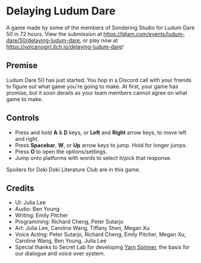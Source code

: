 # Delaying Ludum Dare
A game made by some of the members of Sondering Studio for Ludum Dare 50 in 72 hours. View the submission at https://ldjam.com/events/ludum-dare/50/delaying-ludum-dare, or play now at https://volcanogirl.itch.io/delaying-ludum-dare!

## Premise
Ludum Dare 50 has just started. You hop in a Discord call with your friends to figure out what game you're going to make. At first, your game has promise, but it soon derails as your team members cannot agree on what game to make.

## Controls
* Press and hold <b>A</b> & <b>D</b> keys, or <b>Left</b> and <b>Right</b> arrow keys, to move left and right.
* Press <b>Spacebar</b>, <b>W</b>, or <b>Up</b> arrow keys to jump. Hold for longer jumps.
* Press <b>O</b> to open the options/settings.
* Jump onto platforms with words to select it/pick that response.

Spoilers for Doki Doki Literature Club are in this game.

## Credits
* UI: Julia Lee
* Audio: Ben Young
* Writing: Emily Pitcher
* Programming: Richard Cheng, Peter Sutarjo
* Art: Julia Lee, Caroline Wang, Tiffany Shen, Megan Xu
* Voice Acting: Peter Sutarjo, Richard Cheng, Emily Pitcher, Megan Xu, Caroline Wang, Ben Young, Julia Lee
* Special thanks to Secret Lab for developing [Yarn Spinner](https://yarnspinner.dev/), the basis for our dialogue and voice over system.
